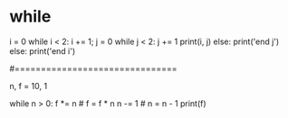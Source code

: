 # while
i = 0
while i < 2:
    i += 1; j = 0
    while j < 2:
        j += 1
        print(i, j)
    else: print('end j')
else: print('end i')

#===============================

n, f = 10, 1

while n > 0:
    f *= n # f = f * n
    n -= 1 # n = n - 1
print(f)
